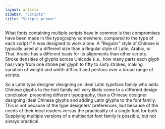 ```yaml
---
layout: article
sidebar: "Scripts"
title: "Scripts primer"
---
```

What fonts containing multiple scripts have in common is that compromises have been made in the typography somewhere, compared to the type of each script if it was designed to work alone. A “Regular” style of Chinese is typically used at a different size than a Regular style of Latin, Arabic, or Thai. Arabic has a different basis for its alignments than other scripts. Stroke densities of glyphs across Unicode (i.e., how many parts each glyph has) vary from one stroke per glyph to fifty to sixty strokes, making variation of weight and width difficult and perilous over a broad range of scripts. 

So a Latin type designer designing an ideal Latin typeface family who adds Chinese glyphs to the font family will very likely come to a different design conclusion, presenting different typography, than a Chinese designer designing ideal Chinese glyphs and adding Latin glyphs to the font family. This is not because of the type designers’ preferences, but because of the needs of their ideal readers versus the practicality of a single font for both. Supplying multiple versions of a multiscript font family is possible, but not always practical.
